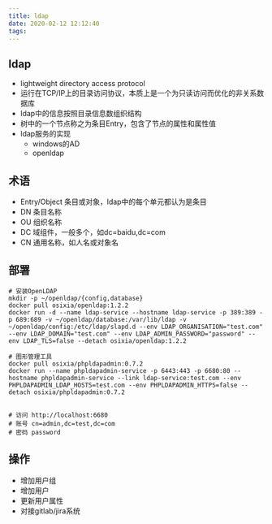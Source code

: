 ```yaml
---
title: ldap
date: 2020-02-12 12:12:40
tags:
---
```


## ldap
- lightweight directory access protocol
- 运行在TCP/IP上的目录访问协议，本质上是一个为只读访问而优化的非关系数据库
- ldap中的信息按照目录信息数组织结构
- 树中的一个节点称之为条目Entry，包含了节点的属性和属性值
- ldap服务的实现
  - windows的AD
  - openldap

## 术语
- Entry/Object 条目或对象，ldap中的每个单元都认为是条目
- DN 条目名称
- OU 组织名称
- DC 域组件，一般多个，如dc=baidu,dc=com
- CN 通用名称，如人名或对象名

## 部署

```
# 安装OpenLDAP
mkdir -p ~/openldap/{config,database}
docker pull osixia/openldap:1.2.2
docker run -d --name ldap-service --hostname ldap-service -p 389:389 -p 689:689 -v ~/openldap/database:/var/lib/ldap -v ~/openldap/config:/etc/ldap/slapd.d --env LDAP_ORGANISATION="test.com" --env LDAP_DOMAIN="test.com" --env LDAP_ADMIN_PASSWORD="password" --env LDAP_TLS=false --detach osixia/openldap:1.2.2

# 图形管理工具
docker pull osixia/phpldapadmin:0.7.2
docker run --name phpldapadmin-service -p 6443:443 -p 6680:80 --hostname phpldapadmin-service --link ldap-service:test.com --env PHPLDAPADMIN_LDAP_HOSTS=test.com --env PHPLDAPADMIN_HTTPS=false --detach osixia/phpldapadmin:0.7.2


# 访问 http://localhost:6680
# 账号 cn=admin,dc=test,dc=com
# 密码 password

```

## 操作
- 增加用户组
- 增加用户
- 更新用户属性
- 对接gitlab/jira系统
